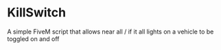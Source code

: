# KillSwitch
A simple FiveM script that allows near all / if it all lights on a vehicle to be toggled on and off
